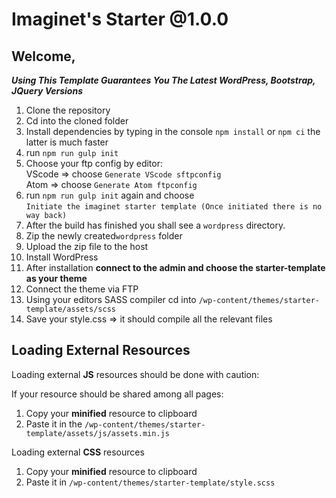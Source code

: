 # Imaginet's Starter @1.0.0


## Welcome,

***Using This Template Guarantees You The Latest WordPress, Bootstrap, JQuery Versions***

1. Clone the repository
2. Cd into the cloned folder
3. Install dependencies by typing in the console `npm install` or `npm ci` the latter is much faster
4. run `npm run gulp init`
5. Choose your ftp config by editor:  
  VScode => choose `Generate VScode sftpconfig`  
  Atom => choose `Generate Atom ftpconfig`
6. run `npm run gulp init` again and choose  
  `Initiate the imaginet starter template (Once initiated there is no way back)`
7. After the build has finished you shall see a `wordpress` directory.
8. Zip the newly created`wordpress` folder
9. Upload the zip file to the host
10. Install WordPress
11. After installation **connect to the admin and choose the starter-template as your theme**
12. Connect the theme via FTP
13. Using your editors SASS compiler cd into `/wp-content/themes/starter-template/assets/scss`
14. Save your style.css => it should compile all the relevant files



## Loading External Resources

Loading external **JS** resources should be done with caution:

If your resource should be shared among all pages:

1. Copy your **minified** resource to clipboard
2. Paste it in the `/wp-content/themes/starter-template/assets/js/assets.min.js`

Loading external **CSS** resources

1. Copy your **minified** resource to clipboard
2. Paste it in `/wp-content/themes/starter-template/style.scss`

 
